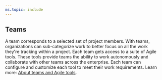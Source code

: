 ```yaml
---
ms.topic: include
---
```



## Teams 

A team corresponds to a selected set of project members. With teams, organizations can sub-categorize work to better focus on all the work they're tracking within a project. Each team gets access to a suite of Agile tools. These tools provide teams the ability to work autonomously and collaborate with other teams across the enterprise. Each team can configure and customize each tool to meet their work requirements. Learn more: [About teams and Agile tools](/azure/devops/organizations/settings/about-teams-and-settings). 